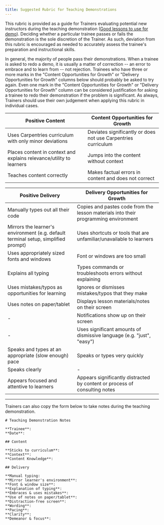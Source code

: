 ```yaml
---
title: Suggested Rubric for Teaching Demonstrations
---
```


This rubric is provided as a guide for Trainers evaluating potential new instructors during the teaching demonstration ([Good lessons to use for demo](https://carpentries.github.io/instructor-training/demo_lessons.html)). Deciding whether a particular trainee passes or fails the demonstration is the sole discretion of the Trainer. As such, deviation from this rubric is encouraged as needed to accurately assess the trainee's preparation and instructional
skills.

In general, the majority of people pass their demonstrations. When a trainee is asked to redo a demo, it is usually a matter of correction -- an error to embrace and to learn from -- not rejection. Trainees who have three or more marks in the "Content Opportunities for Growth" or "Delivery Opportunities for Growth" columns below should probably be asked to try again. Even one mark in the "Content Opportunities for Growth" or "Delivery Opportunities for Growth" column can be considered justification for asking a trainee to redo their demonstration if the problem is significant. As always, Trainers should use their own judgement when applying this rubric in individual cases.

| Positive Content                                                                   | Content Opportunities for Growth                                                    | 
| ---------------------------------------------------------------------------------- | ----------------------------------------------------------------------------------- |
| Uses Carpentries curriculum with only minor deviations                             | Deviates significantly or does not use Carpentries curriculum                       | 
| Places content in context and explains relevance/utility to learners               | Jumps into the content without context                                              | 
| Teaches content correctly                                                          | Makes factual errors in content and does not correct                                | 

| Positive Delivery                                                                  | Delivery Opportunities for Growth                                                   | 
| ---------------------------------------------------------------------------------- | ----------------------------------------------------------------------------------- |
| Manually types out all their code                                                  | Copies and pastes code from the lesson materials into their programming environment | 
| Mirrors the learner's environment (e.g. default terminal setup, simplified prompt) | Uses shortcuts or tools that are unfamiliar/unavailable to learners                 | 
| Uses appropriately sized fonts and windows                                         | Font or windows are too small                                                       | 
| Explains all typing                                                                | Types commands or troubleshoots errors without explaining                           | 
| Uses mistakes/typos as opportunities for learning                                  | Ignores or dismisses mistakes/typos that they make                                  | 
| Uses notes on paper/tablet                                                         | Displays lesson materials/notes on their screen                                     | 
| \-                                                                                  | Notifications show up on their screen                                               | 
| \-                                                                                  | Uses significant amounts of dismissive language (e.g. "just", "easy")               | 
| Speaks and types at an appropriate (slow enough) pace                              | Speaks or types very quickly                                                        | 
| Speaks clearly                                                                     | \-                                                                                   | 
| Appears focused and attentive to learners                                          | Appears significantly distracted by content or process of consulting notes          | 

***

Trainers can also copy the form below to take notes during the teaching demonstration.

```
# Teaching Demonstration Notes

**Trainee**:
**Date**:

## Content

**Sticks to curriculum**:
**Context**:
**Content Knowledge**:

## Delivery

**Manual typing:
**Mirror learner's environment**:
**Font & window size**:
**Explanation of typing**:
**Embraces & uses mistakes**:
**Use of notes on paper/tablet**:
**Distraction-free screen**:
**Wording**:
**Pacing**:
**Clarity**:
**Demeanor & focus**:
```


